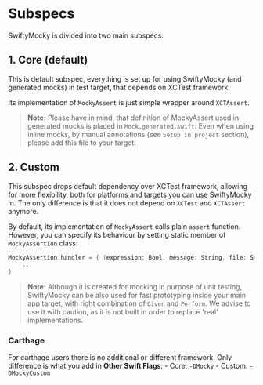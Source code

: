 # Subspecs

SwiftyMocky is divided into two main subspecs:

## 1. Core (default)

This is default subspec, everything is set up for using SwiftyMocky (and generated mocks) in test target, that depends on XCTest framework.

Its implementation of `MockyAssert` is just simple wrapper around `XCTAssert`.

> __Note:__
> Please have in mind, that definition of MockyAssert used in generated mocks is placed in `Mock.generated.swift`. Even when using inline mocks, by manual annotations (see `Setup in project` section), please add this file to your target.

## 2. Custom

This subspec drops default dependency over XCTest framework, allowing for more flexibility, both for platforms and targets you can use SwiftyMocky in. The only difference is that it does not depend on `XCTest` and `XCTAssert` anymore.

By default, its implementation of `MockyAssert` calls plain `assert` function. However, you can specify its behaviour by setting static member of `MockyAssertion` class:

```swift
MockyAssertion.handler = { (expression: Bool, message: String, file: StaticString, line: UInt) in
    ...
}
```

> __Note:__
> Although it is created for mocking in purpose of unit testing, SwiftyMocky can be also used for fast prototyping inside your main app target, with right combination of `Given` and `Perform`. We advise to use it with caution, as it is not built in order to replace 'real' implementations.

### Carthage

For carthage users there is no additional or different framework. Only difference is what you add in **Other Swift Flags**:
    - Core: `-DMocky`
    - Custom: `-DMockyCustom`
